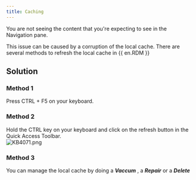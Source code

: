 ```yaml
---
title: Caching
---
```

You are not seeing the content that you're expecting to see in the Navigation pane.  

This issue can be caused by a corruption of the local cache. There are several methods to refresh the local cache in {{ en.RDM }}
## Solution
### Method 1
Press CTRL + F5 on your keyboard.
### Method 2
Hold the CTRL key on your keyboard and click on the refresh button in the Quick Access Toolbar.  
![KB4071.png](/img/en/kb/KB4071.png)
### Method 3
You can manage the local cache by doing a ***Vaccum*** , a ***Repair*** or a ***Delete***
